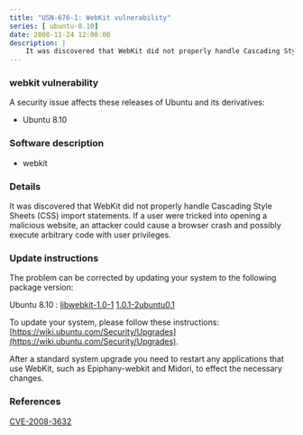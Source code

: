 ```yaml
---
title: "USN-676-1: WebKit vulnerability"
series: [ ubuntu-8.10]
date: 2008-11-24 12:00:00
description: |
    It was discovered that WebKit did not properly handle Cascading Style Sheets (CSS) import statements. If a user were tricked into opening a malicious website, an attacker could cause a browser crash and possibly execute arbitrary code with user privileges. 
--- 
```

 
### webkit vulnerability

A security issue affects these releases of Ubuntu and its derivatives:

* Ubuntu 8.10

### Software description

* webkit 

### Details

It was discovered that WebKit did not properly handle Cascading Style Sheets (CSS) import statements. If a user were tricked into opening a malicious website, an attacker could cause a browser crash and possibly execute arbitrary code with user privileges. 

### Update instructions

The problem can be corrected by updating your system to the following package version:

Ubuntu 8.10
 : [libwebkit-1.0-1](https://launchpad.net/ubuntu/+source/webkit) <span> [1.0.1-2ubuntu0.1](https://launchpad.net/ubuntu/+source/webkit/1.0.1-2ubuntu0.1) </span> 

To update your system, please follow these instructions: [https://wiki.ubuntu.com/Security/Upgrades](https://wiki.ubuntu.com/Security/Upgrades).

After a standard system upgrade you need to restart any applications that use WebKit, such as Epiphany-webkit and Midori, to effect the necessary changes. 

### References

 [CVE-2008-3632](http://people.ubuntu.com/~ubuntu-security/cve/CVE-2008-3632)
 
